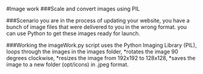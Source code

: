 #Image work
###Scale and convert images using PIL

###Scenario
you are in the process of updating your website, you have a bunch of image files that were delivered to you in the 
wrong format. you can use Python to get these images ready for launch.

###Working
the imageWork.py script uses the Python Imaging Library (PIL),
loops through the images in the images folder,
*rotates the image 90 degrees clockwise,
*resizes the image from 192x192 to 128x128,
*saves the image to a new folder (opt/icons) in .jpeg format.
